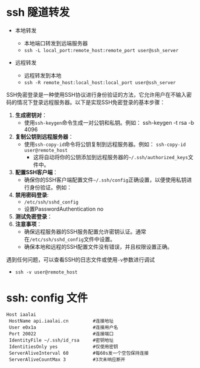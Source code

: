 # ssh 隧道转发
-	本地转发
	+	本地端口转发到远端服务器
	+	`ssh -L local_port:remote_host:remote_port user@ssh_server`

-	远程转发
	+	远程转发到本地
	+	`ssh -R remote_host:local_host:local_port user@ssh_server`




SSH免密登录是一种使用SSH协议进行身份验证的方法，它允许用户在不输入密码的情况下登录远程服务器。以下是实现SSH免密登录的基本步骤：
1. **生成密钥对**：
   - 使用`ssh-keygen`命令生成一对公钥和私钥。例如：
	ssh-keygen -t rsa -b 4096
2. **复制公钥到远程服务器**：
   - 使用`ssh-copy-id`命令将公钥复制到远程服务器。例如：
		     `ssh-copy-id user@remote_host`
     - 这将自动将你的公钥添加到远程服务器的`~/.ssh/authorized_keys`文件中。
3. **配置SSH客户端**：
   - 确保你的SSH客户端配置文件`~/.ssh/config`正确设置，以便使用私钥进行身份验证。例如：
4. **禁用密码登录**:
   - `/etc/ssh/sshd_config`
   - 设置PasswordAuthentication no
5. **测试免密登录**：
6. **注意事项**：
   - 确保远程服务器的SSH服务配置允许密钥认证。通常在`/etc/ssh/sshd_config`文件中设置。
   - 确保本地和远程的SSH配置文件没有错误，并且权限设置正确。

遇到任何问题，可以查看SSH的日志文件或使用`-v`参数进行调试
- `ssh -v user@remote_host`

# ssh:  config 文件
```config
Host iaalai
 HostName api.iaalai.cn			#连接地址
 User e0x1a						#连接用户名
 Port 20022						#连接端口
 IdentityFile ~/.ssh/id_rsa		#密钥地址
 IdentitiesOnly yes				#仅使用密钥
 ServerAliveInterval 60 		#每60s发一个空包保持连接
 ServerAliveCountMax 3			#3次未响应断开
```
